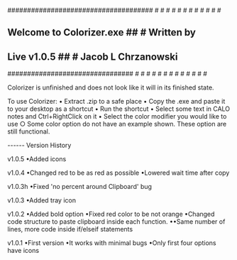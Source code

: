 
#####################################    # # # # # # # # # # # #
## Welcome to Colorizer.exe       ##   #   Written by         #
##   Live v1.0.5               ##   #  Jacob L Chrzanowski  #
################################   # # # # # # # # # # # # #
	
Colorizer is unfinished and does not look like it will in its finished state.


To use Colorizer:
 • Extract .zip to a safe place
 • Copy the .exe and paste it to your desktop as a shortcut
 • Run the shortcut
 • Select some text in CALO notes and Ctrl+RightClick on it
 • Select the color modifier you would like to use
 ○ Some color option do not have an example shown.
    These option are still functional.

------ Version History

v1.0.5
•Added icons

v1.0.4
•Changed red to be as red as possible
•Lowered wait time after copy

v1.0.3h
•Fixed 'no percent around Clipboard' bug

v1.0.3
•Added tray icon

v1.0.2
•Added bold option
•Fixed red color to be not orange
•Changed code structure to paste clipboard inside each function.
••Same number of lines, more code inside if/elseif statements

v1.0.1
•First version
•It works with minimal bugs
•Only first four options have icons











